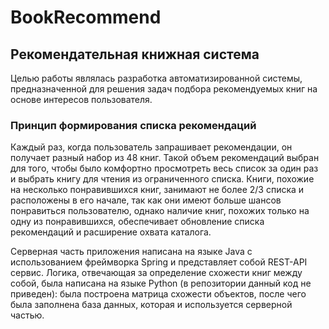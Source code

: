 # BookRecommend
## Рекомендательная книжная система

Целью работы являлась разработка автоматизированной системы, предназначенной для решения задач подбора рекомендуемых книг на основе интересов пользователя. 

### Принцип формирования списка рекомендаций

Каждый раз, когда пользователь запрашивает рекомендации, он получает разный набор из 48 книг. Такой объем рекомендаций выбран для того, чтобы было комфортно просмотреть весь список за один раз и выбрать книгу для чтения из ограниченного списка. Книги, похожие на несколько понравившихся книг, занимают не более 2/3 списка и расположены в его начале, так как они имеют больше шансов понравиться пользователю, однако наличие книг, похожих только на одну из понравившихся, обеспечивает обновление списка рекомендаций и расширение охвата каталога.


Серверная часть приложения написана на языке Java с использованием фреймворка Spring и представляет собой REST-API сервис. Логика, отвечающая за определение схожести книг между собой, была написана на языке Python (в репозитории данный код не приведен): была построена матрица схожести объектов, после чего была заполнена база данных, которая и используется серверной частью.

